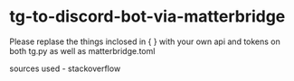 # tg-to-discord-bot-via-matterbridge

Please replase the things inclosed in { } with your own api and tokens on both tg.py as well as matterbridge.toml 

sources used - stackoverflow
